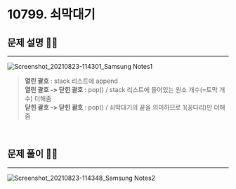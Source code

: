 # 10799. 쇠막대기 

## 문제 설명 👩‍🏫
<hr>

![Screenshot_20210823-114301_Samsung Notes1](https://user-images.githubusercontent.com/64680512/130393264-3ea4dae5-97c3-4fee-aa7e-f00c9680b12e.jpg)
> **열린 괄호** : stack 리스트에 append <br/> **열린 괄호 -> 닫힌 괄호** : pop() / stack 리스트에 들어있는 원소 개수(=토막 개수) 더해줌 <br/> **닫힌 괄호 -> 닫힌 괄호** : pop() / 쇠막대기의 끝을 의미하므로 1(꽁다리)만 더해줌
  

<br/>


## 문제 풀이 👩‍💻
<hr>

![Screenshot_20210823-114348_Samsung Notes2](https://user-images.githubusercontent.com/64680512/130393274-a3fab063-38b5-409c-848d-67fb3aea12c4.jpg)

